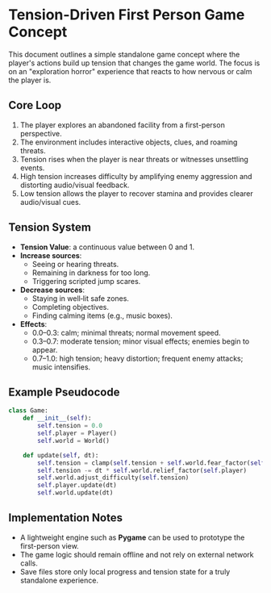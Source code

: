 # Tension-Driven First Person Game Concept

This document outlines a simple standalone game concept where the player's actions build up tension that changes the game world. The focus is on an "exploration horror" experience that reacts to how nervous or calm the player is.

## Core Loop
1. The player explores an abandoned facility from a first-person perspective.
2. The environment includes interactive objects, clues, and roaming threats.
3. Tension rises when the player is near threats or witnesses unsettling events.
4. High tension increases difficulty by amplifying enemy aggression and distorting audio/visual feedback.
5. Low tension allows the player to recover stamina and provides clearer audio/visual cues.

## Tension System
- **Tension Value**: a continuous value between 0 and 1.
- **Increase sources**:
  - Seeing or hearing threats.
  - Remaining in darkness for too long.
  - Triggering scripted jump scares.
- **Decrease sources**:
  - Staying in well‑lit safe zones.
  - Completing objectives.
  - Finding calming items (e.g., music boxes).
- **Effects**:
  - 0.0–0.3: calm; minimal threats; normal movement speed.
  - 0.3–0.7: moderate tension; minor visual effects; enemies begin to appear.
  - 0.7–1.0: high tension; heavy distortion; frequent enemy attacks; music intensifies.

## Example Pseudocode
```python
class Game:
    def __init__(self):
        self.tension = 0.0
        self.player = Player()
        self.world = World()

    def update(self, dt):
        self.tension = clamp(self.tension + self.world.fear_factor(self.player) * dt, 0.0, 1.0)
        self.tension -= dt * self.world.relief_factor(self.player)
        self.world.adjust_difficulty(self.tension)
        self.player.update(dt)
        self.world.update(dt)
```

## Implementation Notes
- A lightweight engine such as **Pygame** can be used to prototype the first-person view.
- The game logic should remain offline and not rely on external network calls.
- Save files store only local progress and tension state for a truly standalone experience.

